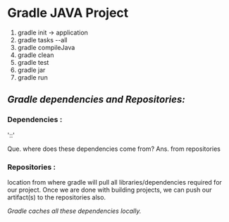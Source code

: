 # Gradle JAVA Project

1. gradle init -> application
2. gradle tasks --all
3. gradle compileJava
4. gradle clean
5. gradle test
6. gradle jar
7. gradle run

## _Gradle dependencies and Repositories:_

### Dependencies :
'<group-id>:<artifact-id>:<version>'

Que. where does these dependencies come from?
Ans. from repositories

### Repositories :
location from where gradle will pull all libraries/dependencies required for our project.
Once we are done with building projects, we can push our artifact(s) to the repositories also.

_Gradle caches all these dependencies locally._